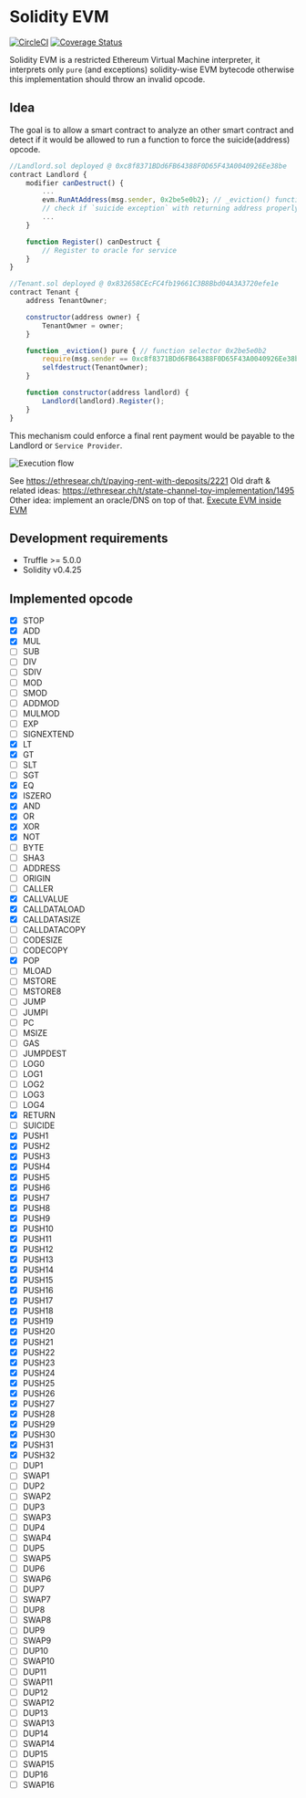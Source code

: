 # Solidity EVM

[![CircleCI](https://circleci.com/gh/Magicking/solidity-evm/tree/master.svg?style=shield)](https://circleci.com/gh/Magicking/solidity-evm/tree/master)
[![Coverage Status](https://coveralls.io/repos/github/Magicking/solidity-evm/badge.svg?branch=master)](https://coveralls.io/github/Magicking/solidity-evm?branch=master)

Solidity EVM is a restricted Ethereum Virtual Machine interpreter, it
interprets only `pure` (and exceptions) solidity-wise EVM bytecode otherwise this implementation
should throw an invalid opcode.

## Idea

The goal is to allow a smart contract to analyze an other smart contract and
detect if it would be allowed to run a function to force the suicide(address)
opcode.

```javascript
//Landlord.sol deployed @ 0xc8f8371BDd6FB64388F0D65F43A0040926Ee38be
contract Landlord {
	modifier canDestruct() {
		...
		evm.RunAtAddress(msg.sender, 0x2be5e0b2); // _eviction() function selector
		// check if `suicide exception` with returning address properly set
		...
	}

	function Register() canDestruct {
		// Register to oracle for service
	}
}

//Tenant.sol deployed @ 0x832658CEcFC4fb19661C3B8Bbd04A3A3720efe1e
contract Tenant {
	address TenantOwner;

	constructor(address owner) {
		TenantOwner = owner;
	}

	function _eviction() pure { // function selector 0x2be5e0b2
		require(msg.sender == 0xc8f8371BDd6FB64388F0D65F43A0040926Ee38be); // TODO add way to use storage for this particular usage
		selfdestruct(TenantOwner);
	}

	function constructor(address landlord) {
		Landlord(landlord).Register();
	}
}

```

This mechanism could enforce a final rent payment would be payable to the Landlord or `Service Provider`.

![Execution flow](docs/diagram.svg)

See https://ethresear.ch/t/paying-rent-with-deposits/2221
Old draft & related ideas: https://ethresear.ch/t/state-channel-toy-implementation/1495
Other idea: implement an oracle/DNS on top of that.
[Execute EVM inside EVM](https://github.com/ethereum/EIPs/issues/726)

## Development requirements

 * Truffle >= 5.0.0
 * Solidity v0.4.25

## Implemented opcode

 - [x] STOP
 - [x] ADD
 - [x] MUL
 - [ ] SUB
 - [ ] DIV
 - [ ] SDIV
 - [ ] MOD
 - [ ] SMOD
 - [ ] ADDMOD
 - [ ] MULMOD
 - [ ] EXP
 - [ ] SIGNEXTEND
 - [x] LT
 - [x] GT
 - [ ] SLT
 - [ ] SGT
 - [x] EQ
 - [x] ISZERO
 - [x] AND
 - [x] OR
 - [x] XOR
 - [x] NOT
 - [ ] BYTE
 - [ ] SHA3
 - [ ] ADDRESS
 - [ ] ORIGIN
 - [ ] CALLER
 - [x] CALLVALUE
 - [x] CALLDATALOAD
 - [x] CALLDATASIZE
 - [ ] CALLDATACOPY
 - [ ] CODESIZE
 - [ ] CODECOPY
 - [x] POP
 - [ ] MLOAD
 - [ ] MSTORE
 - [ ] MSTORE8
 - [ ] JUMP
 - [ ] JUMPI
 - [ ] PC
 - [ ] MSIZE
 - [ ] GAS
 - [ ] JUMPDEST
 - [ ] LOG0
 - [ ] LOG1
 - [ ] LOG2
 - [ ] LOG3
 - [ ] LOG4
 - [x] RETURN
 - [ ] SUICIDE
 - [x] PUSH1
 - [x] PUSH2
 - [x] PUSH3
 - [x] PUSH4
 - [x] PUSH5
 - [x] PUSH6
 - [x] PUSH7
 - [x] PUSH8
 - [x] PUSH9
 - [x] PUSH10
 - [x] PUSH11
 - [x] PUSH12
 - [x] PUSH13
 - [x] PUSH14
 - [x] PUSH15
 - [x] PUSH16
 - [x] PUSH17
 - [x] PUSH18
 - [x] PUSH19
 - [x] PUSH20
 - [x] PUSH21
 - [x] PUSH22
 - [x] PUSH23
 - [x] PUSH24
 - [x] PUSH25
 - [x] PUSH26
 - [x] PUSH27
 - [x] PUSH28
 - [x] PUSH29
 - [x] PUSH30
 - [x] PUSH31
 - [x] PUSH32
 - [ ] DUP1
 - [ ] SWAP1
 - [ ] DUP2
 - [ ] SWAP2
 - [ ] DUP3
 - [ ] SWAP3
 - [ ] DUP4
 - [ ] SWAP4
 - [ ] DUP5
 - [ ] SWAP5
 - [ ] DUP6
 - [ ] SWAP6
 - [ ] DUP7
 - [ ] SWAP7
 - [ ] DUP8
 - [ ] SWAP8
 - [ ] DUP9
 - [ ] SWAP9
 - [ ] DUP10
 - [ ] SWAP10
 - [ ] DUP11
 - [ ] SWAP11
 - [ ] DUP12
 - [ ] SWAP12
 - [ ] DUP13
 - [ ] SWAP13
 - [ ] DUP14
 - [ ] SWAP14
 - [ ] DUP15
 - [ ] SWAP15
 - [ ] DUP16
 - [ ] SWAP16
